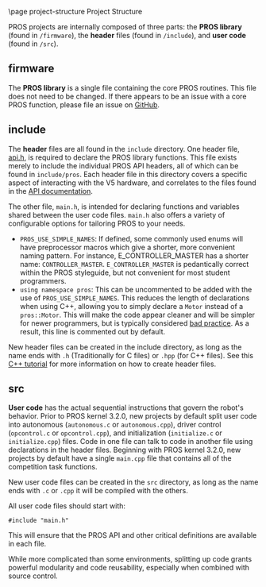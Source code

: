 \page project-structure Project Structure

PROS projects are internally composed of three parts: the **PROS
library** (found in `/firmware`), the **header** files (found in
`/include`), and **user code** (found in `/src`).

## firmware

The **PROS library** is a single file containing the core PROS routines.
This file does not need to be changed. If there appears to be an issue
with a core PROS function, please file an issue on
[GitHub](https://github.com/purduesigbots/pros/issues).

## include

The **header** files are all found in the `include` directory. One
header file, [api.h](../../api/index.html), is required to declare the
PROS library functions. This file exists merely to include the
individual PROS API headers, all of which can be found in
`include/pros`. Each header file in this directory covers a specific
aspect of interacting with the V5 hardware, and correlates to the files
found in the [API documentation](../../api/index.html).

The other file, `main.h`, is intended for declaring functions and
variables shared between the user code files. `main.h` also offers a
variety of configurable options for tailoring PROS to your needs.

- `PROS_USE_SIMPLE_NAMES`: If defined, some commonly used enums will
  have preprocessor macros which give a shorter, more convenient
  naming pattern. For instance, E_CONTROLLER_MASTER has a shorter
  name: `CONTROLLER_MASTER`. `E_CONTROLLER_MASTER` is pedantically
  correct within the PROS styleguide, but not convenient for most
  student programmers.
- `using namespace pros`: This can be uncommented to be added with the
  use of `PROS_USE_SIMPLE_NAMES`. This reduces the length of
  declarations when using C++, allowing you to simply declare a
  `Motor` instead of a `pros::Motor`. This will make the code appear
  cleaner and will be simpler for newer programmers, but is typically
  considered [bad
  practice](https://msdn.microsoft.com/en-us/library/5cb46ksf.aspx).
  As a result, this line is commented out by default.

New header files can be created in the include directory, as long as the
name ends with `.h` (Traditionally for C files) or `.hpp` (for C++
files). See this [C++
tutorial](http://www.learncpp.com/cpp-tutorial/19-header-files/) for
more information on how to create header files.

## src

**User code** has the actual sequential instructions that govern the
robot's behavior. Prior to PROS kernel 3.2.0, new projects by default
split user code into autonomous (`autonomous.c` or `autonomous.cpp`),
driver control (`opcontrol.c` or `opcontrol.cpp`), and initialization
(`initialize.c` or `initialize.cpp`) files. Code in one file can talk to
code in another file using declarations in the header files. Beginning
with PROS kernel 3.2.0, new projects by default have a single `main.cpp`
file that contains all of the competition task functions.

New user code files can be created in the `src` directory, as long as
the name ends with `.c` or `.cpp` it will be compiled with the others.

All user code files should start with:

    #include "main.h"

This will ensure that the PROS API and other critical definitions are
available in each file.

While more complicated than some environments, splitting up code grants
powerful modularity and code reusability, especially when combined with
source control.
